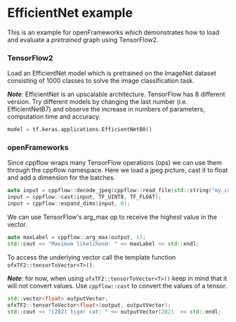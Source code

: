 # EfficientNet example

This is an example for openFrameworks which demonstrates how to load and evaluate a _pretrained_ graph using TensorFlow2.

### TensorFlow2
Load an EfficientNet model which is pretrained on the ImageNet dataset consisting of 1000 classes to solve the image classification task.

***Note***: EfficientNet is an upscalable architecture. TensorFlow has 8 different version. Try different models by changing the last number (i.e. EfficientNetB7) and observe the increase in numbers of parameters, computation time and accuracy.

```python
model = tf.keras.applications.EfficientNetB0()
```

### openFrameworks
Since cppflow wraps many TensorFlow operations (ops) we can use them through the cppflow namespace. Here we load a jpeg picture, cast it to float and add a dimension for the batches.
```c++
auto input = cppflow::decode_jpeg(cppflow::read_file(std::string("my_cat.jpg")));
input = cppflow::cast(input, TF_UINT8, TF_FLOAT);
input = cppflow::expand_dims(input, 0);
```
We can use TensorFlow's arg_max op to receive the highest value in the vector.
```c++
auto maxLabel = cppflow::arg_max(output, 1);
std::cout << "Maximum likelihood: " << maxLabel << std::endl;
```
To access the underlying vector call the template function `ofxTF2::tensorToVector<T>()`.

***Note***: for now, when using `ofxTF2::tensorToVector<T>()` keep in mind that it will not convert values. Use `cppflow::cast` to convert the values of a tensor.
```c++
std::vector<float> outputVector;
ofxTF2::tensorToVector<float>(output, outputVector);
std::cout << "[282] tiger cat: " << outputVector[282]  << std::endl;
```
